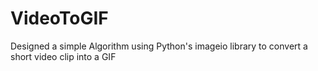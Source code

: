 # VideoToGIF
Designed a simple Algorithm using Python's imageio library to convert a short video clip into a GIF
